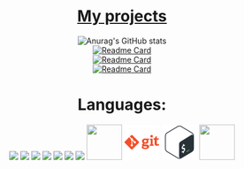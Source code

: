 <div align="center">

  
# [My projects](https://wernexnrs.github.io/)
  
![Anurag's GitHub stats](https://github-readme-stats.vercel.app/api?username=wernexnrs&show_icons=true&theme=radical)<br>
[![Readme Card](https://github-readme-stats.vercel.app/api/pin/?username=wernexnrs&repo=MATURA-INFORMATYKA)](https://github.com/wernexnrs/MATURA-INFORMATYKA)<br>
[![Readme Card](https://github-readme-stats.vercel.app/api/pin/?username=wernexnrs&repo=kalkulator_macierzy)](https://github.com/wernexnrs/kalkulator_macierzy)<br>
[![Readme Card](https://github-readme-stats.vercel.app/api/pin/?username=wernexnrs&repo=Matematyka-na-studia)](https://github.com/wernexnrs/Matematyka-na-studia)<br>

# Languages:
<img class="lang" src="https://raw.githubusercontent.com/abranhe/programming-languages-logos/master/src/html/html_64x64.png"> <img class="lang" src="https://raw.githubusercontent.com/abranhe/programming-languages-logos/master/src/css/css_64x64.png"> <img class="lang" src="https://raw.githubusercontent.com/abranhe/programming-languages-logos/master/src/javascript/javascript_64x64.png"> <img class="lang" src="https://raw.githubusercontent.com/abranhe/programming-languages-logos/master/src/cpp/cpp_64x64.png"> <img class="lang" src="https://raw.githubusercontent.com/abranhe/programming-languages-logos/master/src/c/c_64x64.png"> <img class="lang" src="https://raw.githubusercontent.com/abranhe/programming-languages-logos/master/src/php/php_64x64.png"> <img class="lang" src="https://raw.githubusercontent.com/abranhe/programming-languages-logos/master/src/python/python_64x64.png"> <img class="lang" src="https://upload.wikimedia.org/wikipedia/commons/9/92/LaTeX_logo.svg" width="64px" height="64px"> <img class="lang" src="https://raw.githubusercontent.com/devicons/devicon/2809b567852a4648062a2d3e7c1c531367458c0b/icons/git/git-plain-wordmark.svg" width="64px" height="64px"> <img class="lang"  src="https://raw.githubusercontent.com/devicons/devicon/2809b567852a4648062a2d3e7c1c531367458c0b/icons/bash/bash-original.svg" width="64px" height="64px"> <img class="lang" src="https://api.iconify.design/mdi-language-markdown.svg?color=white" width="64px" height="64px">

 </div>
